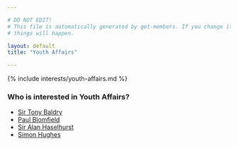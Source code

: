 ```yaml
---

# DO NOT EDIT!
# This file is automatically generated by get-members. If you change it, bad
# things will happen.

layout: default
title: "Youth Affairs"

---
```


{% include interests/youth-affairs.md %}

### Who is interested in Youth Affairs?


* [Sir Tony Baldry](members/sir-tony-baldry.html)
* [Paul Blomfield](members/paul-blomfield.html)
* [Sir Alan Haselhurst](members/sir-alan-haselhurst.html)
* [Simon Hughes](members/simon-hughes.html)
